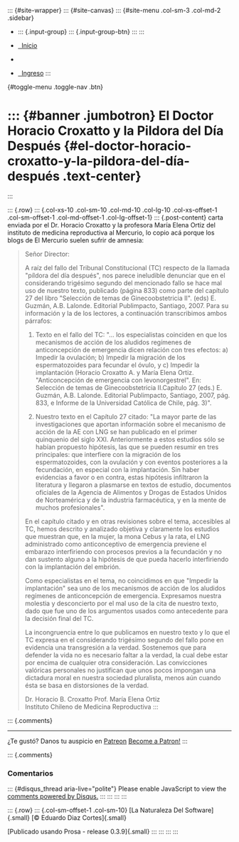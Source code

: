 ::: {#site-wrapper}
::: {#site-canvas}
::: {#site-menu .col-sm-3 .col-md-2 .sidebar}
-   ::: {.input-group}
    ::: {.input-group-btn}
    :::
    :::

-   [  Inicio](/blog/lnds)

-   

-   [  Ingreso](/login)
:::

[](javascript:void(0)){#toggle-menu .toggle-nav .btn}

::: {#banner .jumbotron}
El Doctor Horacio Croxatto y la Pildora del Día Después {#el-doctor-horacio-croxatto-y-la-pildora-del-día-después .text-center}
=======================================================
:::

::: {.row}
::: {.col-xs-10 .col-sm-10 .col-md-10 .col-lg-10 .col-xs-offset-1 .col-sm-offset-1 .col-md-offset-1 .col-lg-offset-1}
::: {.post-content}
carta enviada por el Dr. Horacio Croxatto y la profesora María Elena
Ortiz del instituto de medicina reproductiva al Mercurio, lo copio acá
porque los blogs de El Mercurio suelen sufrir de amnesia:

> Señor Director:
>
> A raíz del fallo del Tribunal Constitucional (TC) respecto de la
> llamada \"píldora del día después\", nos parece ineludible denunciar
> que en el considerando trigésimo segundo del mencionado fallo se hace
> mal uso de nuestro texto, publicado (página 833) como parte del
> capítulo 27 del libro \"Selección de temas de Ginecoobstetricia II\".
> (eds) E. Guzmán, A.B. Lalonde. Editorial Publimpacto, Santiago, 2007.
> Para su información y la de los lectores, a continuación transcribimos
> ambos párrafos:
>
> 1.  Texto en el fallo del TC: \"\... los especialistas coinciden en
>     que los mecanismos de acción de los aludidos regímenes de
>     anticoncepción de emergencia dicen relación con tres efectos: a)
>     Impedir la ovulación; b) Impedir la migración de los
>     espermatozoides para fecundar el óvulo, y c) Impedir la
>     implantación (Horacio Croxatto A. y María Elena Ortiz.
>     \"Anticoncepción de emergencia con levonorgestrel\". En: Selección
>     de temas de Ginecoobstetricia II.Capítulo 27 (eds.) E. Guzmán,
>     A.B. Lalonde. Editorial Publimpacto, Santiago, 2007, pág. 833, e
>     Informe de la Universidad Católica de Chile, pág. 3)\".
>
> 2.  Nuestro texto en el Capítulo 27 citado: \"La mayor parte de las
>     investigaciones que aportan información sobre el mecanismo de
>     acción de la AE con LNG se han publicado en el primer quinquenio
>     del siglo XXI. Anteriormente a estos estudios sólo se habían
>     propuesto hipótesis, las que se pueden resumir en tres
>     principales: que interfiere con la migración de los
>     espermatozoides, con la ovulación y con eventos posteriores a la
>     fecundación, en especial con la implantación. Sin haber evidencias
>     a favor o en contra, estas hipótesis infiltraron la literatura y
>     llegaron a plasmarse en textos de estudio, documentos oficiales de
>     la Agencia de Alimentos y Drogas de Estados Unidos de Norteamérica
>     y de la industria farmacéutica, y en la mente de muchos
>     profesionales\".
>
> En el capítulo citado y en otras revisiones sobre el tema, accesibles
> al TC, hemos descrito y analizado objetiva y claramente los estudios
> que muestran que, en la mujer, la mona Cebus y la rata, el LNG
> administrado como anticonceptivo de emergencia previene el embarazo
> interfiriendo con procesos previos a la fecundación y no dan sustento
> alguno a la hipótesis de que pueda hacerlo interfiriendo con la
> implantación del embrión.
>
> Como especialistas en el tema, no coincidimos en que \"Impedir la
> implantación\" sea uno de los mecanismos de acción de los aludidos
> regímenes de anticoncepción de emergencia. Expresamos nuestra molestia
> y desconcierto por el mal uso de la cita de nuestro texto, dado que
> fue uno de los argumentos usados como antecedente para la decisión
> final del TC.
>
> La incongruencia entre lo que publicamos en nuestro texto y lo que el
> TC expresa en el considerando trigésimo segundo del fallo pone en
> evidencia una transgresión a la verdad. Sostenemos que para defender
> la vida no es necesario faltar a la verdad, la cual debe estar por
> encima de cualquier otra consideración. Las convicciones valóricas
> personales no justifican que unos pocos impongan una dictadura moral
> en nuestra sociedad pluralista, menos aún cuando ésta se basa en
> distorsiones de la verdad.
>
> Dr. Horacio B. Croxatto Prof. María Elena Ortiz\
> Instituto Chileno de Medicina Reproductiva
:::

::: {.comments}

------------------------------------------------------------------------

¿Te gustó? Danos tu auspicio en [Patreon](https://www.patreon.com/lnds)
[Become a Patron!](https://www.patreon.com/bePatron?u=6503283)
:::

::: {.comments}
### Comentarios

::: {#disqus_thread aria-live="polite"}
Please enable JavaScript to view the [comments powered by
Disqus.](https://disqus.com/?ref_noscript)
:::
:::
:::
:::

::: {.row}
::: {.col-sm-offset-1 .col-sm-10}
[La Naturaleza Del Software]{.small} [© Eduardo Diaz Cortes]{.small}

[Publicado usando Prosa - release 0.3.9]{.small}
:::
:::
:::
:::
